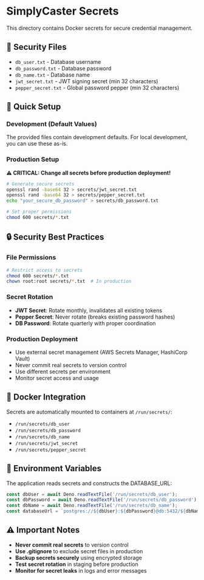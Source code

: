 # SimplyCaster Secrets

This directory contains Docker secrets for secure credential management.

## 🔐 Security Files

- `db_user.txt` - Database username
- `db_password.txt` - Database password  
- `db_name.txt` - Database name
- `jwt_secret.txt` - JWT signing secret (min 32 characters)
- `pepper_secret.txt` - Global password pepper (min 32 characters)

## 🚀 Quick Setup

### Development (Default Values)
The provided files contain development defaults. For local development, you can use these as-is.

### Production Setup
**⚠️ CRITICAL: Change all secrets before production deployment!**

```bash
# Generate secure secrets
openssl rand -base64 32 > secrets/jwt_secret.txt
openssl rand -base64 32 > secrets/pepper_secret.txt
echo "your_secure_db_password" > secrets/db_password.txt

# Set proper permissions
chmod 600 secrets/*.txt
```

## 🔒 Security Best Practices

### File Permissions
```bash
# Restrict access to secrets
chmod 600 secrets/*.txt
chown root:root secrets/*.txt  # In production
```

### Secret Rotation
- **JWT Secret**: Rotate monthly, invalidates all existing tokens
- **Pepper Secret**: Never rotate (breaks existing password hashes)
- **DB Password**: Rotate quarterly with proper coordination

### Production Deployment
- Use external secret management (AWS Secrets Manager, HashiCorp Vault)
- Never commit real secrets to version control
- Use different secrets per environment
- Monitor secret access and usage

## 🐳 Docker Integration

Secrets are automatically mounted to containers at `/run/secrets/`:
- `/run/secrets/db_user`
- `/run/secrets/db_password`
- `/run/secrets/db_name`
- `/run/secrets/jwt_secret`
- `/run/secrets/pepper_secret`

## 🔧 Environment Variables

The application reads secrets and constructs the DATABASE_URL:
```typescript
const dbUser = await Deno.readTextFile('/run/secrets/db_user');
const dbPassword = await Deno.readTextFile('/run/secrets/db_password');
const dbName = await Deno.readTextFile('/run/secrets/db_name');
const databaseUrl = `postgres://${dbUser}:${dbPassword}@db:5432/${dbName}`;
```

## ⚠️ Important Notes

- **Never commit real secrets** to version control
- **Use .gitignore** to exclude secret files in production
- **Backup secrets securely** using encrypted storage
- **Test secret rotation** in staging before production
- **Monitor for secret leaks** in logs and error messages